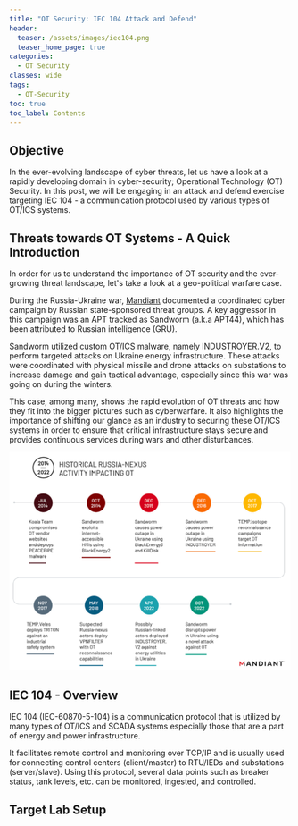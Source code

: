 ```yaml
---
title: "OT Security: IEC 104 Attack and Defend"
header:
  teaser: /assets/images/iec104.png
  teaser_home_page: true
categories:
  - OT Security
classes: wide
tags:
  - OT-Security
toc: true
toc_label: Contents
---
```

## Objective ##
In the ever-evolving landscape of cyber threats, let us have a look at a rapidly developing domain in cyber-security; Operational Technology (OT) Security. In this post, we will be engaging in an attack and defend exercise targeting IEC 104 - a communication protocol used by various types of OT/ICS systems.

## Threats towards OT Systems - A Quick Introduction
In order for us to understand the importance of OT security and the ever-growing threat landscape, let's take a look at a geo-political warfare case.

During the Russia-Ukraine war, [Mandiant](https://cloud.google.com/blog/topics/threat-intelligence/sandworm-disrupts-power-ukraine-operational-technology/) documented a coordinated cyber campaign by Russian state-sponsored threat groups. A key aggressor in this campaign was an APT tracked as Sandworm (a.k.a APT44), which has been attributed to Russian intelligence (GRU).

Sandworm utilized custom OT/ICS malware, namely INDUSTROYER.V2, to perform targeted attacks on Ukraine energy infrastructure. These attacks were coordinated with physical missile and drone attacks on substations to increase damage and gain tactical advantage, especially since this war was going on during the winters.

This case, among many, shows the rapid evolution of OT threats and how they fit into the bigger pictures such as cyberwarfare. It also highlights the importance of shifting our glance as an industry to securing these OT/ICS systems in order to ensure that critical infrastructure stays secure and provides continuous services during wars and other disturbances.

![Source: Mandiant Blog](/assets/images/mandiant_ot.png)

## IEC 104 - Overview

IEC 104 (IEC-60870-5-104) is a communication protocol that is utilized by many types of OT/ICS and SCADA systems especially those that are a part of energy and power infrastructure. 

It facilitates remote control and monitoring over TCP/IP and is usually used for connecting control centers (client/master) to RTU/IEDs and substations (server/slave). Using this protocol, several data points such as breaker status, tank levels, etc. can be monitored, ingested, and controlled.

## Target Lab Setup